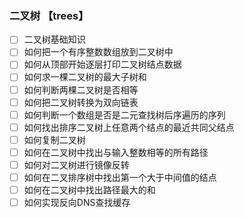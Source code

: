 ### 二叉树 【trees】
+ [ ] 二叉树基础知识
+ [ ] 如何把一个有序整数数组放到二叉树中
+ [ ] 如何从顶部开始逐层打印二叉树结点数据
+ [ ] 如何求一棵二叉树的最大子树和
+ [ ] 如何判断两棵二叉树是否相等
+ [ ] 如何把二叉树转换为双向链表
+ [ ] 如何判断一个数组是否是二元查找树后序遍历的序列
+ [ ] 如何找出排序二叉树上任意两个结点的最近共同父结点
+ [ ] 如何复制二叉树
+ [ ] 如何在二叉树中找出与输入整数相等的所有路径
+ [ ] 如何对二叉树进行镜像反转
+ [ ] 如何在二叉排序树中找出第一个大于中间值的结点
+ [ ] 如何在二叉树中找出路径最大的和
+ [ ] 如何实现反向DNS查找缓存